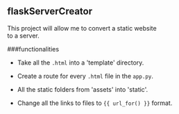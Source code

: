 
flaskServerCreator
---

This project will allow me to convert a static website</br>
to a server. 

###functionalities

- Take all the `.html` into a 'template' directory.

- Create a route for every `.html` file in the `app.py`.

- All the static folders from 'assets' into 'static'.

- Change all the links to files to `{{ url_for() }}` format.

